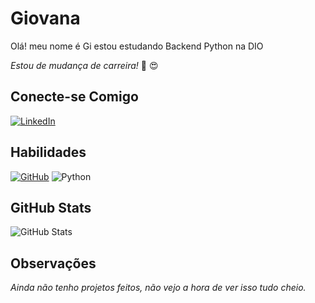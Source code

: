 # Giovana
Olá! meu nome é Gi estou estudando Backend Python na DIO

*Estou de mudança de carreira!*  	&#128510; &#128525;



## Conecte-se Comigo
[![LinkedIn](https://img.shields.io/badge/LinkedIn-000?style=for-the-badge&logo=linkedin&logoColor=white)](https://www.linkedin.com/in/gsbacchi/)
## Habilidades
[![GitHub](https://img.shields.io/badge/GitHub-000?style=for-the-badge&logo=github&logoColor=white)](https://github.com/gsbacchi) ![Python](https://img.shields.io/badge/python-000?style=for-the-badge&logo=python&logoColor=ffdd54)

## GitHub Stats
![GitHub Stats](https://github-readme-stats.vercel.app/api?username=gsbacchi&theme=transparent&bg_color=000&border_color=100000&show_icons=true&icon_color=ff0000&title_color=ff0000&text_color=ffff&hide_title=true&hide=stars)

## Observações

*Ainda não tenho projetos feitos, não vejo a hora de ver isso tudo cheio.*

